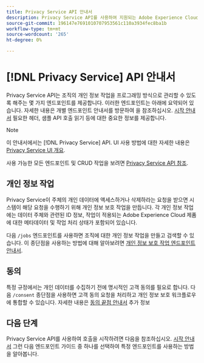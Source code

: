```yaml
---
title: Privacy Service API 안내서
description: Privacy Service API를 사용하여 지원되는 Adobe Experience Cloud 애플리케이션에 대한 개인 정보 작업을 프로그래밍 방식으로 관리하는 방법을 알아봅니다.
source-git-commit: 196147e7691010707953561c110a3934fec8ba1b
workflow-type: tm+mt
source-wordcount: '265'
ht-degree: 0%

---
```


# [!DNL Privacy Service] API 안내서

Privacy Service API는 조직의 개인 정보 작업을 프로그래밍 방식으로 관리할 수 있도록 해주는 몇 가지 엔드포인트를 제공합니다. 이러한 엔드포인트는 아래에 요약되어 있습니다. 자세한 내용은 개별 엔드포인트 안내서를 방문하여 을 참조하십시오. [시작 안내서](./getting-started.md) 필요한 헤더, 샘플 API 호출 읽기 등에 대한 중요한 정보를 제공합니다.

>[!NOTE]
>
>이 안내서에서는 [!DNL Privacy Service] API. UI 사용 방법에 대한 자세한 내용은 [Privacy Service UI 개요](../ui/overview.md).

사용 가능한 모든 엔드포인트 및 CRUD 작업을 보려면 [Privacy Service API 참조](https://www.adobe.io/experience-platform-apis/references/privacy-service/).

## 개인 정보 작업

Privacy Service이 주체의 개인 데이터에 액세스하거나 삭제하라는 요청을 받으면 시스템이 해당 요청을 수행하기 위해 개인 정보 보호 작업을 만듭니다. 각 개인 정보 작업에는 데이터 주체와 관련된 ID 정보, 작업이 적용되는 Adobe Experience Cloud 제품에 대한 메타데이터 및 작업 처리 상태가 포함되어 있습니다.

다음 `/jobs` 엔드포인트를 사용하면 조직에 대한 개인 정보 작업을 만들고 검색할 수 있습니다. 이 종단점을 사용하는 방법에 대해 알아보려면 [개인 정보 보호 작업 엔드포인트 안내서](./privacy-jobs.md).

## 동의

특정 규정에서는 개인 데이터를 수집하기 전에 명시적인 고객 동의를 필요로 합니다. 다음 `/consent` 종단점을 사용하면 고객 동의 요청을 처리하고 개인 정보 보호 워크플로우에 통합할 수 있습니다. 자세한 내용은 [동의 끝점 안내서](./consent.md) 추가 정보

## 다음 단계

Privacy Service API를 사용하여 호출을 시작하려면 다음을 참조하십시오. [시작 안내서](./getting-started.md) 그런 다음 엔드포인트 가이드 중 하나를 선택하여 특정 엔드포인트를 사용하는 방법을 알아봅니다.
